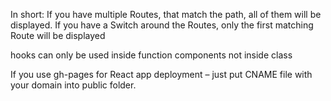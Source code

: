 In short:
If you have multiple Routes, that match the path, all of them will be displayed.
If you have a Switch around the Routes, only the first matching Route will be displayed


hooks can only be used inside function components not inside class

If you use gh-pages for React app deployment – just put CNAME file with your domain into public folder.